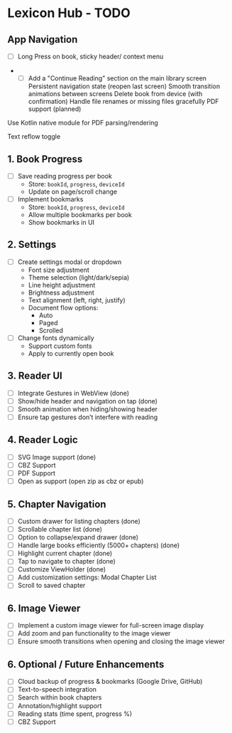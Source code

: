 # Lexicon Hub - TODO

## App Navigation

- [ ] Long Press on book, sticky header/ context menu
- - [ ] Add a "Continue Reading" section on the main library screen
        Persistent navigation state (reopen last screen)
        Smooth transition animations between screens
        Delete book from device (with confirmation)
        Handle file renames or missing files gracefully
        PDF support (planned)

Use Kotlin native module for PDF parsing/rendering

Text reflow toggle

## 1. Book Progress

- [ ] Save reading progress per book
  - Store: `bookId`, `progress`, `deviceId`
  - Update on page/scroll change
- [ ] Implement bookmarks
  - Store: `bookId`, `progress`, `deviceId`
  - Allow multiple bookmarks per book
  - Show bookmarks in UI

## 2. Settings

- [ ] Create settings modal or dropdown
  - Font size adjustment
  - Theme selection (light/dark/sepia)
  - Line height adjustment
  - Brightness adjustment
  - Text alignment (left, right, justify)
  - Document flow options:
    - Auto
    - Paged
    - Scrolled
- [ ] Change fonts dynamically
  - Support custom fonts
  - Apply to currently open book

## 3. Reader UI

- [ ] Integrate Gestures in WebView (done)
- [ ] Show/hide header and navigation on tap (done)
- [ ] Smooth animation when hiding/showing header
- [ ] Ensure tap gestures don’t interfere with reading

## 4. Reader Logic

- [ ] SVG Image support (done)
- [ ] CBZ Support
- [ ] PDF Support
- [ ] Open as support (open zip as cbz or epub)

## 5. Chapter Navigation

- [ ] Custom drawer for listing chapters (done)
- [ ] Scrollable chapter list (done)
- [ ] Option to collapse/expand drawer (done)
- [ ] Handle large books efficiently (5000+ chapters) (done)
- [ ] Highlight current chapter (done)
- [ ] Tap to navigate to chapter (done)
- [ ] Customize ViewHolder (done)
- [ ] Add customization settings: Modal Chapter List
- [ ] Scroll to saved chapter

## 6. Image Viewer

- [ ] Implement a custom image viewer for full-screen image display
- [ ] Add zoom and pan functionality to the image viewer
- [ ] Ensure smooth transitions when opening and closing the image viewer

## 6. Optional / Future Enhancements

- [ ] Cloud backup of progress & bookmarks (Google Drive, GitHub)
- [ ] Text-to-speech integration
- [ ] Search within book chapters
- [ ] Annotation/highlight support
- [ ] Reading stats (time spent, progress %)
- [ ] CBZ Support
